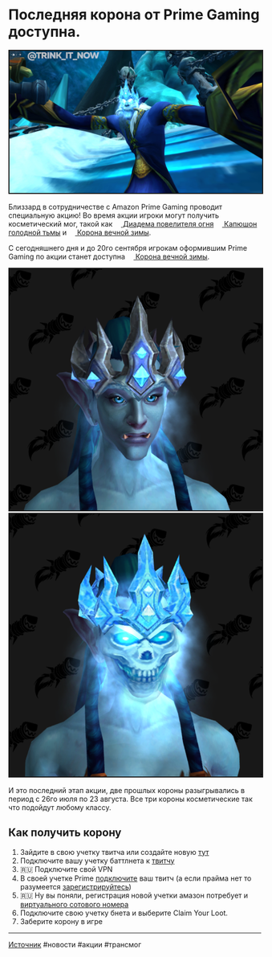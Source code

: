 # Последняя корона от Prime Gaming доступна.

<center>
<img src=https://github.com/MagicalCow/TrinkIT-News/blob/main/Sources/Assets/WH328520/WH328520-01.png?raw=true float=center border=2/>
</center>

Близзард в сотрудничестве с Amazon Prime Gaming проводит специальную акцию! Во время акции игроки могут получить косметический мог, такой как <a href="https://ru.wowhead.com/item=95474/"><img src="https://wow.zamimg.com/images/wow/icons/large/inv_helm_suncrown_d_01.jpg" width="13" height="13"/> Диадема повелителя огня</a> <a href="https://ru.wowhead.com/item=97213/"><img src="https://wow.zamimg.com/images/wow/icons/large/inv_helm_hungeringdarkness_d_01.jpg" width="13" height="13"/> Капюшон голодной тьмы</a> и <a href="https://ru.wowhead.com/item=95475/"><img src="https://wow.zamimg.com/images/wow/icons/large/inv_helm_eternalwinter_d_01.jpg" width="13" height="13"/> Корона вечной зимы</a>.

С сегодняшнего дня и до 20го сентября игрокам оформившим Prime Gaming по акции станет доступна <a href="https://ru.wowhead.com/item=95475/"><img src="https://wow.zamimg.com/images/wow/icons/large/inv_helm_eternalwinter_d_01.jpg" width="13" height="13"/> Корона вечной зимы</a>.

<center>
<img src=https://github.com/MagicalCow/TrinkIT-News/blob/main/Sources/Assets/WH328520/WH328520-02.png?raw=true float=center border=2/>
<img src=https://github.com/MagicalCow/TrinkIT-News/blob/main/Sources/Assets/WH328520/WH328520-03.png?raw=true float=center border=2/>
</center>

И это последний этап акции, две прошлых короны разыгрывались в период с 26го июля по 23 августа. Все три короны косметические так что подойдут любому классу.

## Как получить корону
1. Зайдите в свою учетку твитча или создайте новую [тут](https://www.twitch.tv/)
2. Подключите вашу учетку баттлнета к [твитчу](https://www.twitch.tv/settings/connections)
3. 🇷🇺 Подключите свой VPN
4. В своей учетке Prime [подключите](https://gaming.amazon.com/links/twitch/manage) ваш твитч (а если прайма нет то разумеется [зарегистрируйтесь](https://gaming.amazon.com/home))
5. 🇷🇺 Ну вы поняли, регистрация новой учетки амазон потребует и [виртуального сотового номера](https://habr.com/ru/post/347324/)
6. Подключите свою учетку бнета и выберите Claim Your Loot.
7. Заберите корону в игре

---
[Источник](https://www.wowhead.com/news/328520)
#новости #акции #трансмог